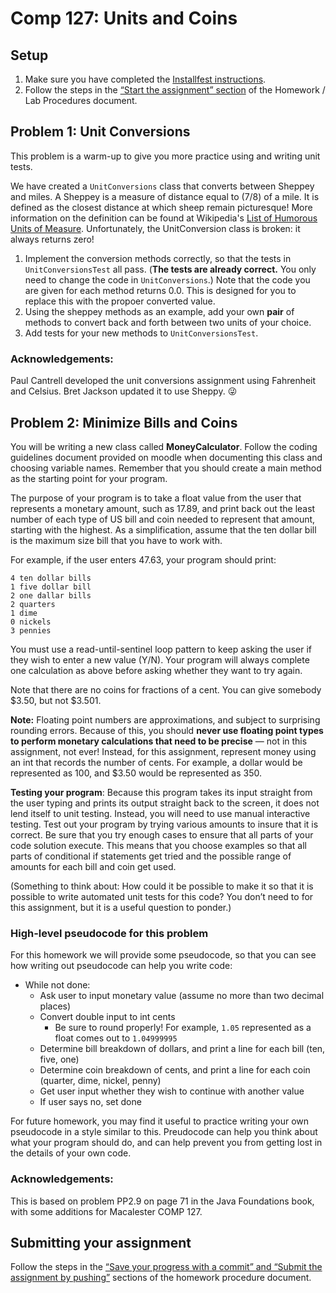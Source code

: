 # Comp 127: Units and Coins

## Setup

1. Make sure you have completed the [Installfest instructions](https://docs.google.com/document/d/1RJuwG1kIlrMOu8zurt7vIXsyJJwpuaTZSJqE8J6R_sc/edit#).
1. Follow the steps in the [“Start the assignment” section](https://docs.google.com/document/d/1zbYG1SOJvar52_XmtKRq0yOuDNIHS5jjaDn8Rz3_m7Y/edit#) of the Homework / Lab Procedures document.

## Problem 1: Unit Conversions

This problem is a warm-up to give you more practice using and writing unit tests.

We have created a `UnitConversions` class that converts between Sheppey and miles. A Sheppey is a measure of distance equal to (7/8) of a mile. It is defined as the closest distance at which sheep remain picturesque! More information on the definition can be found at Wikipedia's [List of Humorous Units of Measure](https://en.wikipedia.org/wiki/List_of_humorous_units_of_measurement#Sheppey). Unfortunately, the UnitConversion class is broken: it always returns zero!

1. Implement the conversion methods correctly, so that the tests in `UnitConversionsTest` all pass.
   (**The tests are already correct.** You only need to change the code in `UnitConversions`.) 
   Note that the code you are given for each method returns 0.0. This is designed for you to replace 
   this with the propoer converted value.
2. Using the sheppey methods as an example, add your own **pair** of methods to convert back
   and forth between two units of your choice.
3. Add tests for your new methods to `UnitConversionsTest`.

### Acknowledgements:

Paul Cantrell developed the unit conversions assignment using Fahrenheit and Celsius. Bret Jackson updated it to use Sheppy. :stuck_out_tongue_winking_eye:


## Problem 2: Minimize Bills and Coins

You will be writing a new class called **MoneyCalculator**. Follow the coding guidelines document provided on moodle when documenting this class and choosing variable names. Remember that you should create a main method as the starting point for your program.

The purpose of your program is to take a float value from the user that represents a monetary amount, such as 17.89, and print back out the least number of each type of US bill and coin needed to represent that amount, starting with the highest. As a simplification, assume that the ten dollar bill is the maximum size bill that you have to work with.

For example, if the user enters 47.63, your program should print:

    4 ten dollar bills
    1 five dollar bill
    2 one dallar bills
    2 quarters
    1 dime
    0 nickels
    3 pennies

You must use a read-until-sentinel loop pattern to keep asking the user if they wish to enter a new value (Y/N). Your program will always complete one calculation as above before asking whether they want to try again.

Note that there are no coins for fractions of a cent. You can give somebody $3.50, but not $3.501. 

**Note:** Floating point numbers are approximations, and subject to surprising rounding errors. Because of this, you should **never use floating point types to perform monetary calculations that need to be precise** — not in this assignment, not ever! Instead, for this assignment, represent money using an int that records the number of cents. For example, a dollar would be represented as 100, and $3.50 would be represented as 350. 

**Testing your program**: Because this program takes its input straight from the user typing and prints its output straight back to the screen, it does not lend itself to unit testing. Instead, you will need to use manual interactive testing. Test out your program by trying various amounts to insure that it is correct. Be sure that you try enough cases to ensure that all parts of your code solution execute. This means that you choose examples so that all parts of conditional if statements get tried and the possible range of amounts for each bill and coin get used.

(Something to think about: How could it be possible to make it so that it is possible to write automated unit tests for this code? You don’t need to for this assignment, but it is a useful question to ponder.)

### High-level pseudocode for this problem
For this homework we will provide some pseudocode, so that you can see how writing out pseudocode can help you write code:

- While not done:
    - Ask user to input monetary value (assume no more than two decimal places)
    - Convert double input to int cents
        - Be sure to round properly! For example, `1.05` represented as a float comes out to `1.04999995`
    - Determine bill breakdown of dollars, and print a line for each bill (ten, five, one)
    - Determine coin breakdown of cents, and print a line for each coin (quarter, dime, nickel, penny)
    - Get user input whether they wish to continue with another value
    - If user says no, set done

For future homework, you may find it useful to practice writing your own pseudocode in a style similar to this. Preudocode can help you think about what your program should do, and can help prevent you from getting lost in the details of your own code.

### Acknowledgements:

This is based on problem PP2.9 on page 71 in the Java Foundations book, with some additions for Macalester COMP 127.

## Submitting your assignment

Follow the steps in the [“Save your progress with a commit” and “Submit the assignment by pushing”](https://docs.google.com/document/d/1zbYG1SOJvar52_XmtKRq0yOuDNIHS5jjaDn8Rz3_m7Y/edit#bookmark=id.ok7hybpqu919) sections of the homework procedure document.
